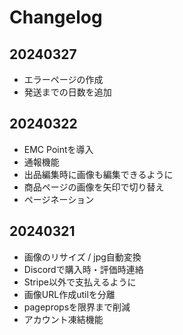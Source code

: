 # Changelog

## 20240327

- エラーページの作成
- 発送までの日数を追加

## 20240322

- EMC Pointを導入
- 通報機能
- 出品編集時に画像も編集できるように
- 商品ページの画像を矢印で切り替え
- ページネーション

## 20240321

- 画像のリサイズ / jpg自動変換
- Discordで購入時・評価時連絡
- Stripe以外で支払えるように
- 画像URL作成utilを分離
- pagepropsを限界まで削減
- アカウント凍結機能
